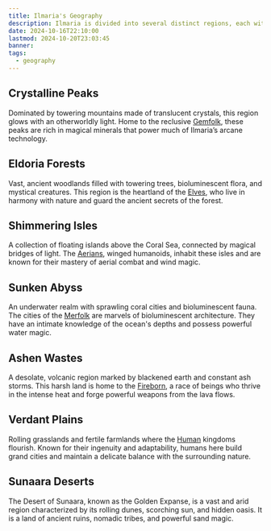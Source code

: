 ```yaml
---
title: Ilmaria's Geography
description: Ilmaria is divided into several distinct regions, each with its own unique landscape and climate.
date: 2024-10-16T22:10:00
lastmod: 2024-10-20T23:03:45
banner: 
tags:
  - geography
---
```

## Crystalline Peaks  
  
Dominated by towering mountains made of translucent crystals, this region glows with an otherworldly light. Home to the reclusive [Gemfolk](Gemfolk.md), these peaks are rich in magical minerals that power much of Ilmaria’s arcane technology.  
  
## Eldoria Forests  
  
Vast, ancient woodlands filled with towering trees, bioluminescent flora, and mystical creatures. This region is the heartland of the [Elves](Elves.md), who live in harmony with nature and guard the ancient secrets of the forest.  
  
## Shimmering Isles  
  
A collection of floating islands above the Coral Sea, connected by magical bridges of light. The [Aerians](Aerians.md), winged humanoids, inhabit these isles and are known for their mastery of aerial combat and wind magic.  
  
## Sunken Abyss  
  
An underwater realm with sprawling coral cities and bioluminescent fauna. The cities of the [Merfolk](Merfolk.md) are marvels of bioluminescent architecture. They have an intimate knowledge of the ocean's depths and possess powerful water magic.  
  
## Ashen Wastes  
  
A desolate, volcanic region marked by blackened earth and constant ash storms. This harsh land is home to the [Fireborn](Fireborn.md), a race of beings who thrive in the intense heat and forge powerful weapons from the lava flows.  
  
## Verdant Plains  
  
Rolling grasslands and fertile farmlands where the [Human](Human.md) kingdoms flourish. Known for their ingenuity and adaptability, humans here build grand cities and maintain a delicate balance with the surrounding nature.  
  
## Sunaara Deserts  
  
The Desert of Sunaara, known as the Golden Expanse, is a vast and arid region characterized by its rolling dunes, scorching sun, and hidden oasis. It is a land of ancient ruins, nomadic tribes, and powerful sand magic.  
